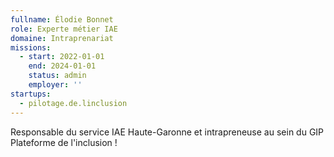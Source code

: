 ```yaml
---
fullname: Élodie Bonnet
role: Experte métier IAE
domaine: Intraprenariat
missions:
  - start: 2022-01-01
    end: 2024-01-01
    status: admin
    employer: ''
startups:
  - pilotage.de.linclusion
---
```


Responsable du service IAE Haute-Garonne et intrapreneuse au sein du GIP Plateforme de l'inclusion !
